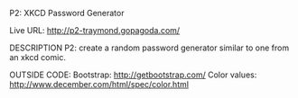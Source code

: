 P2: XKCD Password Generator

Live URL: http://p2-traymond.gopagoda.com/

DESCRIPTION P2:  create a random password generator similar to one from an xkcd comic.

OUTSIDE CODE:
Bootstrap: http://getbootstrap.com/
Color values: http://www.december.com/html/spec/color.html